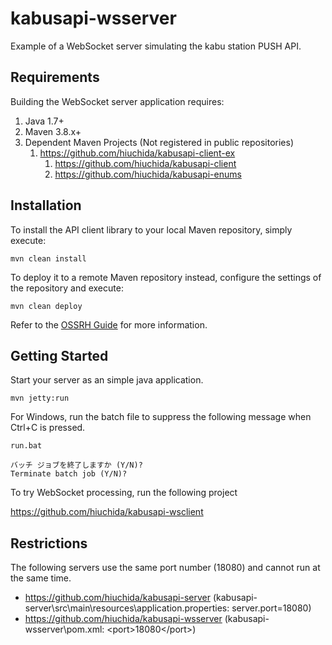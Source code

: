 # kabusapi-wsserver
Example of a WebSocket server simulating the kabu station PUSH API.

## Requirements

Building the WebSocket server application requires:
1. Java 1.7+
2. Maven 3.8.x+
3. Dependent Maven Projects (Not registered in public repositories)
    1. https://github.com/hiuchida/kabusapi-client-ex
        1. https://github.com/hiuchida/kabusapi-client
        2. https://github.com/hiuchida/kabusapi-enums

## Installation

To install the API client library to your local Maven repository, simply execute:

```shell
mvn clean install
```

To deploy it to a remote Maven repository instead, configure the settings of the repository and execute:

```shell
mvn clean deploy
```

Refer to the [OSSRH Guide](http://central.sonatype.org/pages/ossrh-guide.html) for more information.

## Getting Started

Start your server as an simple java application.

```shell
mvn jetty:run
```

For Windows, run the batch file to suppress the following message when Ctrl+C is pressed.

```shell
run.bat
```

```
バッチ ジョブを終了しますか (Y/N)?
Terminate batch job (Y/N)?
```

To try WebSocket processing, run the following project

https://github.com/hiuchida/kabusapi-wsclient

## Restrictions

The following servers use the same port number (18080) and cannot run at the same time.

- https://github.com/hiuchida/kabusapi-server
  (kabusapi-server\src\main\resources\application.properties: server.port=18080)
- https://github.com/hiuchida/kabusapi-wsserver
  (kabusapi-wsserver\pom.xml: &lt;port>18080&lt;/port>)

